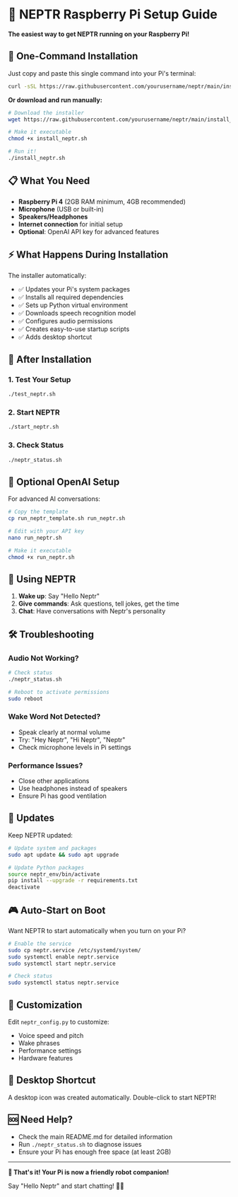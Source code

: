 # 🤖 NEPTR Raspberry Pi Setup Guide

**The easiest way to get NEPTR running on your Raspberry Pi!**

## 🚀 One-Command Installation

Just copy and paste this single command into your Pi's terminal:

```bash
curl -sSL https://raw.githubusercontent.com/yourusername/neptr/main/install_neptr.sh | bash
```

**Or download and run manually:**

```bash
# Download the installer
wget https://raw.githubusercontent.com/yourusername/neptr/main/install_neptr.sh

# Make it executable
chmod +x install_neptr.sh

# Run it!
./install_neptr.sh
```

## 📋 What You Need

- **Raspberry Pi 4** (2GB RAM minimum, 4GB recommended)
- **Microphone** (USB or built-in)
- **Speakers/Headphones** 
- **Internet connection** for initial setup
- **Optional**: OpenAI API key for advanced features

## ⚡ What Happens During Installation

The installer automatically:
- ✅ Updates your Pi's system packages
- ✅ Installs all required dependencies
- ✅ Sets up Python virtual environment
- ✅ Downloads speech recognition model
- ✅ Configures audio permissions
- ✅ Creates easy-to-use startup scripts
- ✅ Adds desktop shortcut

## 🎯 After Installation

### 1. Test Your Setup
```bash
./test_neptr.sh
```

### 2. Start NEPTR
```bash
./start_neptr.sh
```

### 3. Check Status
```bash
./neptr_status.sh
```

## 🔑 Optional OpenAI Setup

For advanced AI conversations:

```bash
# Copy the template
cp run_neptr_template.sh run_neptr.sh

# Edit with your API key
nano run_neptr.sh

# Make it executable
chmod +x run_neptr.sh
```

## 🎤 Using NEPTR

1. **Wake up**: Say "Hello Neptr"
2. **Give commands**: Ask questions, tell jokes, get the time
3. **Chat**: Have conversations with Neptr's personality

## 🛠️ Troubleshooting

### Audio Not Working?
```bash
# Check status
./neptr_status.sh

# Reboot to activate permissions
sudo reboot
```

### Wake Word Not Detected?
- Speak clearly at normal volume
- Try: "Hey Neptr", "Hi Neptr", "Neptr"
- Check microphone levels in Pi settings

### Performance Issues?
- Close other applications
- Use headphones instead of speakers
- Ensure Pi has good ventilation

## 🔄 Updates

Keep NEPTR updated:

```bash
# Update system and packages
sudo apt update && sudo apt upgrade

# Update Python packages
source neptr_env/bin/activate
pip install --upgrade -r requirements.txt
deactivate
```

## 🎮 Auto-Start on Boot

Want NEPTR to start automatically when you turn on your Pi?

```bash
# Enable the service
sudo cp neptr.service /etc/systemd/system/
sudo systemctl enable neptr.service
sudo systemctl start neptr.service

# Check status
sudo systemctl status neptr.service
```

## 🎨 Customization

Edit `neptr_config.py` to customize:
- Voice speed and pitch
- Wake phrases
- Performance settings
- Hardware features

## 📱 Desktop Shortcut

A desktop icon was created automatically. Double-click to start NEPTR!

## 🆘 Need Help?

- Check the main README.md for detailed information
- Run `./neptr_status.sh` to diagnose issues
- Ensure your Pi has enough free space (at least 2GB)

---

**🎉 That's it! Your Pi is now a friendly robot companion!**

Say "Hello Neptr" and start chatting! 🤖🥧
